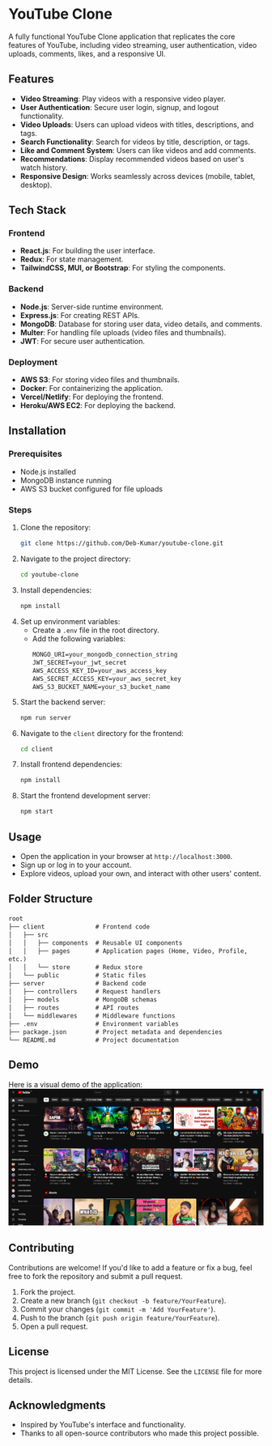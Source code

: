 # YouTube Clone

A fully functional YouTube Clone application that replicates the core features of YouTube, including video streaming, user authentication, video uploads, comments, likes, and a responsive UI.

## Features

- **Video Streaming**: Play videos with a responsive video player.
- **User Authentication**: Secure user login, signup, and logout functionality.
- **Video Uploads**: Users can upload videos with titles, descriptions, and tags.
- **Search Functionality**: Search for videos by title, description, or tags.
- **Like and Comment System**: Users can like videos and add comments.
- **Recommendations**: Display recommended videos based on user's watch history.
- **Responsive Design**: Works seamlessly across devices (mobile, tablet, desktop).

## Tech Stack

### Frontend
- **React.js**: For building the user interface.
- **Redux**: For state management.
- **TailwindCSS, MUI, or Bootstrap**: For styling the components.

### Backend
- **Node.js**: Server-side runtime environment.
- **Express.js**: For creating REST APIs.
- **MongoDB**: Database for storing user data, video details, and comments.
- **Multer**: For handling file uploads (video files and thumbnails).
- **JWT**: For secure user authentication.

### Deployment
- **AWS S3**: For storing video files and thumbnails.
- **Docker**: For containerizing the application.
- **Vercel/Netlify**: For deploying the frontend.
- **Heroku/AWS EC2**: For deploying the backend.

## Installation

### Prerequisites
- Node.js installed
- MongoDB instance running
- AWS S3 bucket configured for file uploads

### Steps
1. Clone the repository:
   ```bash
   git clone https://github.com/Deb-Kumar/youtube-clone.git
   ```
2. Navigate to the project directory:
   ```bash
   cd youtube-clone
   ```
3. Install dependencies:
   ```bash
   npm install
   ```
4. Set up environment variables:
   - Create a `.env` file in the root directory.
   - Add the following variables:
     ```env
     MONGO_URI=your_mongodb_connection_string
     JWT_SECRET=your_jwt_secret
     AWS_ACCESS_KEY_ID=your_aws_access_key
     AWS_SECRET_ACCESS_KEY=your_aws_secret_key
     AWS_S3_BUCKET_NAME=your_s3_bucket_name
     ```
5. Start the backend server:
   ```bash
   npm run server
   ```
6. Navigate to the `client` directory for the frontend:
   ```bash
   cd client
   ```
7. Install frontend dependencies:
   ```bash
   npm install
   ```
8. Start the frontend development server:
   ```bash
   npm start
   ```

## Usage

- Open the application in your browser at `http://localhost:3000`.
- Sign up or log in to your account.
- Explore videos, upload your own, and interact with other users' content.

## Folder Structure

```
root
├── client              # Frontend code
│   ├── src
│   │   ├── components  # Reusable UI components
│   │   ├── pages       # Application pages (Home, Video, Profile, etc.)
│   │   └── store       # Redux store
│   └── public          # Static files
├── server              # Backend code
│   ├── controllers     # Request handlers
│   ├── models          # MongoDB schemas
│   ├── routes          # API routes
│   └── middlewares     # Middleware functions
├── .env                # Environment variables
├── package.json        # Project metadata and dependencies
└── README.md           # Project documentation
```

## Demo

Here is a visual demo of the application:
![YouTube Clone Demo](public/demo-youtube-clone.png "YouTube Clone Demo")


## Contributing

Contributions are welcome! If you'd like to add a feature or fix a bug, feel free to fork the repository and submit a pull request.

1. Fork the project.
2. Create a new branch (`git checkout -b feature/YourFeature`).
3. Commit your changes (`git commit -m 'Add YourFeature'`).
4. Push to the branch (`git push origin feature/YourFeature`).
5. Open a pull request.

## License

This project is licensed under the MIT License. See the `LICENSE` file for more details.

## Acknowledgments

- Inspired by YouTube's interface and functionality.
- Thanks to all open-source contributors who made this project possible.

